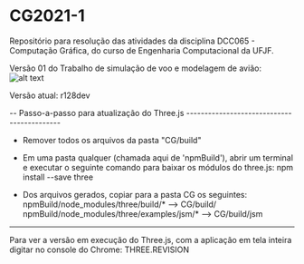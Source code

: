 # CG2021-1
Repositório para resolução das atividades da disciplina DCC065 - Computação Gráfica, do curso de Engenharia Computacional da UFJF.


Versão 01 do Trabalho de simulação de voo e modelagem de avião:
![alt text](https://github.com/MathewsJosh/CG2021-1/tree/main/readme_imgs/Trabalho01.gif "Logo Title Text 1")









Versão atual: r128dev

-- Passo-a-passo para atualização do Three.js -------------------------------------------

* Remover todos os arquivos da pasta "CG/build"

* Em uma pasta qualquer (chamada aqui de 'npmBuild'), abrir um terminal e 
  executar o seguinte comando para baixar os módulos do three.js:
    npm install --save three

* Dos arquivos gerados, copiar para a pasta CG os seguintes:
  npmBuild/node_modules/three/build/*          -->  CG/build/  
  npmBuild/node_modules/three/examples/jsm/*   -->  CG/build/jsm
  
-------------------------------------------------

Para ver a versão em execução do Three.js, com a aplicação em tela inteira digitar 
no console do Chrome:
THREE.REVISION